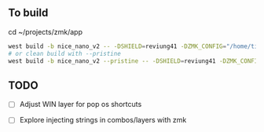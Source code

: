 ## To build
cd ~/projects/zmk/app

```sh
west build -b nice_nano_v2 -- -DSHIELD=reviung41 -DZMK_CONFIG="/home/timwalker/projects/zmk-config/config"
# or clean build with --pristine
west build -b nice_nano_v2 --pristine -- -DSHIELD=reviung41 -DZMK_CONFIG="/home/timwalker/projects/zmk-config/config"
```

## TODO
- [ ] Adjust WIN layer for pop os shortcuts
- [ ] Explore injecting strings in combos/layers with zmk


